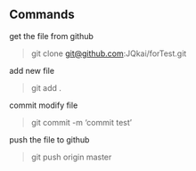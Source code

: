 ## Commands

get the file from github

>git clone git@github.com:JQkai/forTest.git

add new file

>git add .

commit modify file

>git commit -m ‘commit test’

push the file to github

>git push origin master
